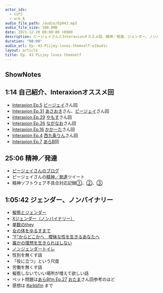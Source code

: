 ```yaml
---
actor_ids:
  - xiPJ
  - ark_B
audio_file_path: /audio/Ep043.mp3
audio_file_size: 100.0MB
date: 2021-12-20 00:00:00 +0900
description: ピージェイさんとInteraxionオススメ回、精神／発達、ジェンダー、ノンバイナリーなどについて話しました。
duration: "00:00"
audio_url: Ep--43-Piijey-loves-themself-e1bu41c
layout: article
title: Ep. 43 Piijey loves themself
---
```

## ShowNotes

## 1:14 自己紹介、Interaxionオススメ回

* [Interaxion Ep.5](https://interaxion-podcast.github.io/5) [ピージェイ](https://twitter.com/xiPJ)さん回
* [Interaxion Ep.31](https://interaxion-podcast.github.io/31) [あさおき](https://twitter.com/asaokitan)さん、[ピージェイ](https://twitter.com/xiPJ)さん回
* [Interaxion Ep.29](https://interaxion-podcast.github.io/29) [やもす](https://twitter.com/ShIma_Megagauss)さん回
* [Interaxion Ep.26](https://interaxion-podcast.github.io/26) [ながなお](https://twitter.com/naganao)さん回
* [Interaxion Ep.16](https://interaxion-podcast.github.io/16) [かかーた](https://twitter.com/Kuzz_pontie_Kak)さん回
* [Interaxion Ep.4](https://interaxion-podcast.github.io/4) [西九条りん](https://twitter.com/poecilorhyncha)さん回
* [Interaxion Ep.7](https://interaxion-podcast.github.io/7) [あらB](https://twitter.com/ark_B)回

## 25:06 精神／発達

* [ピージェイさんのブログ](https://isomocha.hatenablog.com/)
* ピージェイさんの[精神／発達](https://twitter.com/xiPJ/status/1277208914619031552?s=20)ツイート
* 精神ソフトウェア不具合対応記録[①](https://isomocha.hatenablog.com/entry/200801)、[②](https://isomocha.hatenablog.com/entry/2021/11/25/195351)、[③](https://isomocha.hatenablog.com/entry/2021/11/25/195351)

## 1:05:42 ジェンダー、ノンバイナリー

* [擬態とジェンダー](https://isomocha.hatenablog.com/entry/2021/11/07/022215)
* [Xジェンダー（ノンバイナリー）](https://ja.wikipedia.org/wiki/X%E3%82%B8%E3%82%A7%E3%83%B3%E3%83%80%E3%83%BC)
* [単数のthey](https://ja.wikipedia.org/wiki/%E5%8D%98%E6%95%B0%E3%81%AEthey)
* [女の体をゆるすまで](https://amzn.to/3mk9uqN)
* ["F"からどこかへ　曖昧な性を生きるあなたへ](https://twitter.com/BooksYoshino/status/1462297767104036864?s=20)
* [誰かの理想を生きられはしない](https://amzn.to/3qbOSSF)
* [ノンジェンダートイレ](http://www.ecomo.or.jp/barrierfree/pictogram/allgender_toilet/)
* 性別を無くす話
* 「役に立つ」という尺度
* 労働を無くす話
* 擬態しないでいい場所が増えて欲しい話
* ペット問題は[あらBfm Ep.27](https://anchor.fm/arkbfm/episodes/Ep--27-God-Who-Must-Not-Be-Named-e16taaf) [おたま](https://twitter.com/otama_jacksy)さん回参考のほど
* 感想は [#arkbfm](https://twitter.com/hashtag/arkbfm) まで